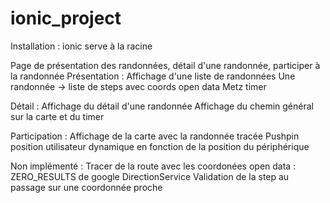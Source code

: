 # ionic_project
Installation :
  ionic serve à la racine
 
 Page de présentation des randonnées, détail d'une randonnée, participer à la randonnée
 Présentation : Affichage d'une liste de randonnées
                Une randonnée -> liste de steps avec coords open data Metz
                                  timer
                                  
 Détail : Affichage du détail d'une randonnée
          Affichage du chemin général sur la carte et du timer
          
Participation : Affichage de la carte avec la randonnée tracée
                Pushpin position utilisateur dynamique en fonction de la position du périphérique
                
Non implémenté : Tracer de la route avec les coordonées open data : ZERO_RESULTS de google DirectionService
                  Validation de la step au passage sur une coordonnée proche
